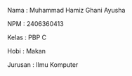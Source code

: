 Nama : Muhammad Hamiz Ghani Ayusha  

NPM : 2406360413

Kelas : PBP C

Hobi : Makan

Jurusan : Ilmu Komputer